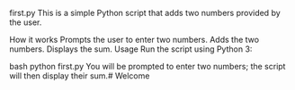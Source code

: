 first.py
This is a simple Python script that adds two numbers provided by the user.

How it works
Prompts the user to enter two numbers.
Adds the two numbers.
Displays the sum.
Usage
Run the script using Python 3:

bash
python first.py
You will be prompted to enter two numbers; the script will then display their sum.# Welcome
